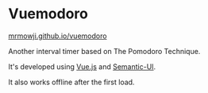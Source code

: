 # Vuemodoro

[mrmowji.github.io/vuemodoro](https://mrmowji.github.io/vuemodoro)

Another interval timer based on The Pomodoro Technique.

It's developed using [Vue.js](https://vuejs.org/) and [Semantic-UI](https://semantic-ui.com).

It also works offline after the first load.
